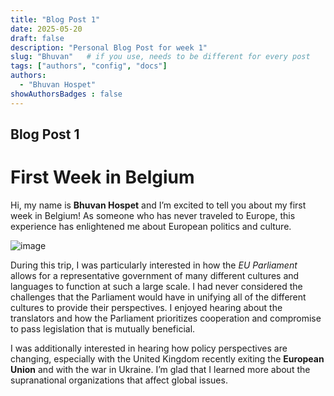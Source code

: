 ```yaml
---
title: "Blog Post 1"
date: 2025-05-20
draft: false
description: "Personal Blog Post for week 1"
slug: "Bhuvan"   # if you use, needs to be different for every post
tags: ["authors", "config", "docs"]
authors:
  - "Bhuvan Hospet"
showAuthorsBadges : false
---
```


## Blog Post 1
# First Week in Belgium

Hi, my name is **Bhuvan Hospet** and I’m excited to tell you about my first week in Belgium! As someone who has never traveled to Europe, this experience has enlightened me about European politics and culture. 

 ![image](https://ibb.co/Nd240mh5)

During this trip, I was particularly interested in how the *EU Parliament* allows for a representative government of many different cultures and languages to function at such a large scale. I had never considered the challenges that the Parliament would have in unifying all of the different cultures to provide their perspectives. I enjoyed hearing about the translators and how the Parliament prioritizes cooperation and compromise to pass legislation that is mutually beneficial. 

I was additionally interested in hearing how policy perspectives are changing, especially with the United Kingdom recently exiting the **European Union** and with the war in Ukraine. I’m glad that I learned more about the supranational organizations that affect global issues.

